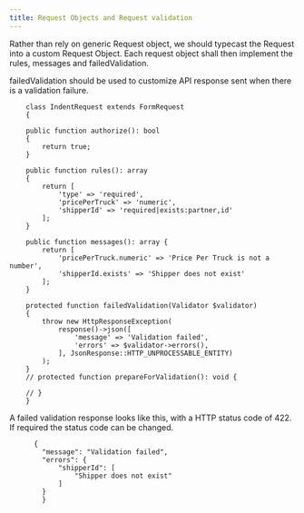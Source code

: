 ```yaml
---
title: Request Objects and Request validation
---
```


Rather than rely on generic Request object, we should typecast the Request into a custom Request Object. Each request object shall then implement the rules, messages and failedValidation. 

failedValidation should be used to customize API response sent when there is a validation failure.
     
        class IndentRequest extends FormRequest
        {
        
        public function authorize(): bool
        {
            return true;
        }

        public function rules(): array
        {
            return [
                'type' => 'required',
                'pricePerTruck' => 'numeric',
                'shipperId' => 'required|exists:partner,id'
            ];
        }

        public function messages(): array {
            return [
                'pricePerTruck.numeric' => 'Price Per Truck is not a number',
                'shipperId.exists' => 'Shipper does not exist'
            ];
        }
        
        protected function failedValidation(Validator $validator)
        {
            throw new HttpResponseException(
                response()->json([
                    'message' => 'Validation failed',
                    'errors' => $validator->errors(),
                ], JsonResponse::HTTP_UNPROCESSABLE_ENTITY)
            );
        }
        // protected function prepareForValidation(): void {

        // }
        }


A failed validation response looks like this, with a HTTP status code of 422. If required the status code can be changed.
         
          {
            "message": "Validation failed",
            "errors": {
                "shipperId": [
                    "Shipper does not exist"
                ]
            }
            }


